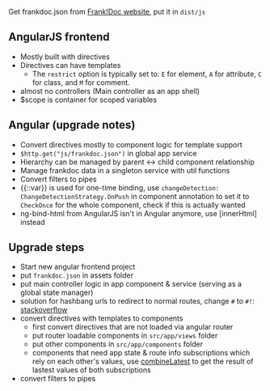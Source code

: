 Get frankdoc.json from [Frank!Doc website](https://frankdoc.frankframework.org/), put it in `dist/js`

## AngularJS frontend
* Mostly built with directives
* Directives can have templates
  * The `restrict` option is typically set to: `E` for element, `A` for attribute, `C` for class, and `M` for comment.
* almost no controllers (Main controller as an app shell)
* $scope is container for scoped variables

## Angular (upgrade notes)
* Convert directives mostly to component logic for template support
* `$http.get("js/frankdoc.json")` in global app service
* Hierarchy can be managed by parent <-> child component relationship
* Manage frankdoc data in a singleton service with util functions
* Convert filters to pipes
* {{::var}} is used for one-time binding, use `changeDetection: ChangeDetectionStrategy.OnPush` in component annotation to set it to `CheckOnce` for the whole component, check if this is actually wanted
* ng-bind-html from AngularJS isn't in Angular anymore, use [innerHtml] instead
 
## Upgrade steps
* Start new angular frontend project
* put `frankdoc.json` in assets folder
* put main controller logic in app component & service (serving as a global state manager)
* solution for hashbang urls to redirect to normal routes, change `#` to `#!`: [stackoverflow](https://stackoverflow.com/a/49534503/9929992)
* convert directives with templates to components
  * first convert directives that are not loaded via angular router
  * put router loadable components in `src/app/views` folder
  * put other components in `src/app/components` folder
  * components that need app state & route info subscriptions which rely on each other's values, use [combineLatest](https://rxjs.dev/api/index/function/combineLatest) to get the result of lastest values of both subscriptions
* convert filters to pipes
